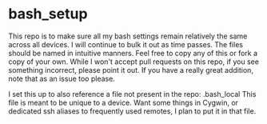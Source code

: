 # bash_setup

This repo is to make sure all my bash settings remain relatively the same across all devices.  I will continue to bulk it out as time passes.  The files should be named in intuitive manners.  Feel free to copy any of this or fork a copy of your own.  While I won't accept pull requests on this repo, if you see something incorrect, please point it out.  If you have a really great addition, note that as an issue too please.

I set this up to also reference a file not present in the repo: .bash_local
This file is meant to be unique to a device.  Want some things in Cygwin, or dedicated ssh aliases to frequently used remotes, I plan to put it in that file.
